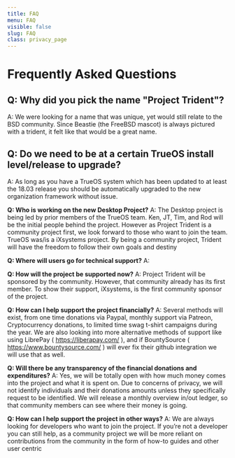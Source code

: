 ```yaml
---
title: FAQ
menu: FAQ
visible: false
slug: FAQ
class: privacy_page
---
```


# Frequently Asked Questions
## Q: Why did you pick the name "Project Trident"?
A:  We were looking for a name that was unique, yet would still relate to the BSD community. Since Beastie (the FreeBSD mascot) is always pictured with a trident, it felt like that would be a great name.

## Q: Do we need to be at a certain TrueOS install level/release to upgrade?
A: As long as you have a TrueOS system which has been updated to at least the 18.03 release you should be automatically upgraded to the new organization framework without issue.

**Q: Who is working on the new Desktop Project?**
A: The Desktop project is being led by prior members of the TrueOS team. Ken, JT, Tim, and Rod will be the initial people behind the project.  However as Project Trident is a community project first, we look forward to those who want to join the team.  TrueOS was/is a iXsystems project.  By being a community project, Trident will have the freedom to follow their own goals and destiny


**Q: Where will users go for technical support?**
A: 

**Q: How will the project be supported now?**
A: Project Trident will be sponsored by the community.  However, that community already has its first member.  To show their support, iXsystems, is the first community sponsor of the project.  

**Q: How can I help support the project financially?**
A: Several methods will exist, from one time donations via Paypal, monthly support via Patreon, Cryptocurrency donations, to limited time swag t-shirt campaigns during the year.  We are also looking into more alternative methods of support like using LibrePay ( https://liberapay.com/ ), and if BountySource ( https://www.bountysource.com/ ) will ever fix their github integration we will use that as well. 

**Q: Will there be any transparency of the financial donations and expenditures?**
A: Yes, we will be totally open with how much money comes into the project and what it is spent on.  Due to concerns of privacy, we will not identify individuals and their donations amounts unless they specifically request to be identified.  We will release a monthly overview in/out ledger, so that community members can see where their money is going.  

**Q: How can I help support the project in other ways?**
A: We are always looking for developers who want to join the project.  If you’re not a developer you can still help, as a community project we will be more reliant on contributions from the community in the form of how-to guides and other user centric 

